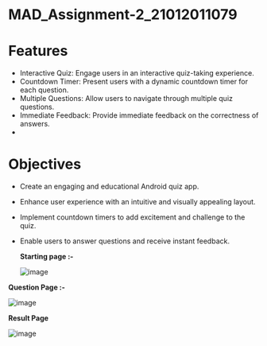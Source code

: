 # MAD_Assignment-2_21012011079

# Features

- Interactive Quiz: Engage users in an interactive quiz-taking experience.
- Countdown Timer: Present users with a dynamic countdown timer for each question.
- Multiple Questions: Allow users to navigate through multiple quiz questions.
- Immediate Feedback: Provide immediate feedback on the correctness of answers.
- 
# Objectives

- Create an engaging and educational Android quiz app.
- Enhance user experience with an intuitive and visually appealing layout.
- Implement countdown timers to add excitement and challenge to the quiz.
- Enable users to answer questions and receive instant feedback.

  **Starting page :-**

  ![image](https://github.com/hetgp/MAD_Assignment-2_21012011079/assets/139727489/98a97b4e-3663-432b-897e-1812370d8316)

**Question Page :-**

![image](https://github.com/hetgp/MAD_Assignment-2_21012011079/assets/139727489/6417fd0f-517d-4dad-9d97-3525b3b3bb53)

**Result Page**

![image](https://github.com/hetgp/MAD_Assignment-2_21012011079/assets/139727489/e4450839-7418-4094-8d35-819a60a0129b)

